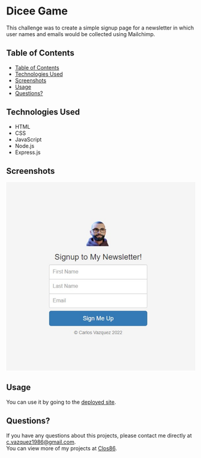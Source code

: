 # Dicee Game

This challenge was to create a simple signup page for a newsletter in which user names and emails would be collected using Mailchimp.

## Table of Contents

  - [Table of Contents](#table-of-contents)
  - [Technologies Used](#technologies-used)
  - [Screenshots](#screenshots)
  - [Usage](#installation)
  - [Questions?](#questions)



## Technologies Used

- HTML
- CSS
- JavaScript
- Node.js
- Express.js

## Screenshots

![Screenshot 1](images/screenshot1.jpg)

## Usage


You can use it by going to the [deployed site](https://intense-brushlands-68503.herokuapp.com/). 



## Questions?

If you have any questions about this projects, please contact me directly at [c.vazquez1986@gmail.com](mailto:c.vazquez1986@gmail.com).  
You can view more of my projects at [Clos86](https://github.com/Clos86).
